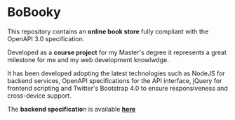 # BoBooky

This repository contains an **online book store** fully compliant with the OpenAPI 3.0 specification. 

Developed as a **course project** for my Master's degree it represents a great milestone for me and my web development knowlwdge.

It has been developed adopting the latest technologies such as NodeJS for backend services, OpenAPI specifications for the API interface, jQuery for frontend scripting and Twitter's Bootstrap 4.0 to ensure responsiveness and cross-device support.

The **backend specificatio**n is available [**here**](https://bobooky.herokuapp.com/backend/main.html "here")
